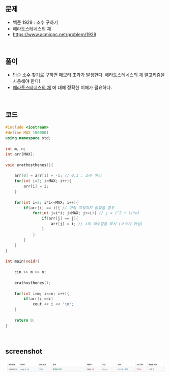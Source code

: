 ## 문제
- 백준 1929 : 소수 구하기
- 에라토스테네스의 체
- https://www.acmicpc.net/problem/1929

<br/>

## 풀이
- 단순 소수 찾기로 구하면 메모리 초과가 발생한다. 에라토스테네스의 체 알고리즘을 사용해야 한다!
- [에라토스테네스의 체](https://github.com/ChoiEunji0114/TIL/blob/master/algorithm/erathosthenes.md) 에 대해 정확한 이해가 필요하다.

<br/>

## 코드

```c++
#include <iostream>
#define MAX 1000001
using namespace std;

int m, n;
int arr[MAX];

void erathosthenes(){
    
    arr[0] = arr[1] = -1; // 0,1 : 소수 아님
    for(int i=2; i<MAX; i++){
        arr[i] = i;
    }
    
    for(int i=2; i*i<=MAX; i++){
        if(arr[i] == i){ // 아직 지워지지 않았을 경우
            for(int j=i*i; j<MAX; j+=i){ // j = i^2 + (i*n)
                if(arr[j] == j){
                    arr[j] = i; // i의 배수임을 표시 (소수가 아님)
                }
            }
        }
    }
}

int main(void){
    
    cin >> m >> n;
    
    erathosthenes();
    
    for(int i=m; i<=n; i++){
        if(arr[i]==i)
            cout << i << "\n";
    }
    
    return 0;
}

```

<br/>

## screenshot
![screenshot](./screenshots/boj1929.png)
